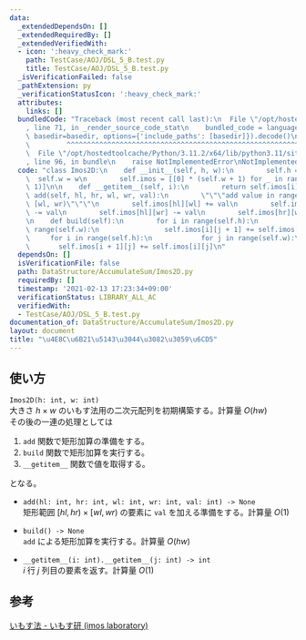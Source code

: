 ```yaml
---
data:
  _extendedDependsOn: []
  _extendedRequiredBy: []
  _extendedVerifiedWith:
  - icon: ':heavy_check_mark:'
    path: TestCase/AOJ/DSL_5_B.test.py
    title: TestCase/AOJ/DSL_5_B.test.py
  _isVerificationFailed: false
  _pathExtension: py
  _verificationStatusIcon: ':heavy_check_mark:'
  attributes:
    links: []
  bundledCode: "Traceback (most recent call last):\n  File \"/opt/hostedtoolcache/Python/3.11.2/x64/lib/python3.11/site-packages/onlinejudge_verify/documentation/build.py\"\
    , line 71, in _render_source_code_stat\n    bundled_code = language.bundle(stat.path,\
    \ basedir=basedir, options={'include_paths': [basedir]}).decode()\n          \
    \         ^^^^^^^^^^^^^^^^^^^^^^^^^^^^^^^^^^^^^^^^^^^^^^^^^^^^^^^^^^^^^^^^^^^^^^^^^^^^^^^^^\n\
    \  File \"/opt/hostedtoolcache/Python/3.11.2/x64/lib/python3.11/site-packages/onlinejudge_verify/languages/python.py\"\
    , line 96, in bundle\n    raise NotImplementedError\nNotImplementedError\n"
  code: "class Imos2D:\n    def __init__(self, h, w):\n        self.h = h\n      \
    \  self.w = w\n        self.imos = [[0] * (self.w + 1) for _ in range(self.h +\
    \ 1)]\n\n    def __getitem__(self, i):\n        return self.imos[i]\n\n    def\
    \ add(self, hl, hr, wl, wr, val):\n        \"\"\"add value in range [hl, hr) *\
    \ [wl, wr)\"\"\"\n        self.imos[hl][wl] += val\n        self.imos[hr][wl]\
    \ -= val\n        self.imos[hl][wr] -= val\n        self.imos[hr][wr] += val\n\
    \n    def build(self):\n        for i in range(self.h):\n            for j in\
    \ range(self.w):\n                self.imos[i][j + 1] += self.imos[i][j]\n   \
    \     for i in range(self.h):\n            for j in range(self.w):\n         \
    \       self.imos[i + 1][j] += self.imos[i][j]\n"
  dependsOn: []
  isVerificationFile: false
  path: DataStructure/AccumulateSum/Imos2D.py
  requiredBy: []
  timestamp: '2021-02-13 17:23:34+09:00'
  verificationStatus: LIBRARY_ALL_AC
  verifiedWith:
  - TestCase/AOJ/DSL_5_B.test.py
documentation_of: DataStructure/AccumulateSum/Imos2D.py
layout: document
title: "\u4E8C\u6B21\u5143\u3044\u3082\u3059\u6CD5"
---
```


## 使い方
`Imos2D(h: int, w: int)`  
大きさ $h × w$ のいもす法用の二次元配列を初期構築する。計算量 $O(hw)$  
その後の一連の処理としては

1. `add` 関数で矩形加算の準備をする。
2. `build` 関数で矩形加算を実行する。
3. `__getitem__` 関数で値を取得する。

となる。

- `add(hl: int, hr: int, wl: int, wr: int, val: int) -> None`  
矩形範囲 $\lbrack hl, hr) × \lbrack wl, wr)$ の要素に `val` を加える準備をする。計算量 $O(1)$

- `build() -> None`  
`add` による矩形加算を実行する。計算量 $O(hw)$

- `__getitem__(i: int).__getitem__(j: int) -> int`  
$i$ 行 $j$ 列目の要素を返す。計算量 $O(1)$

## 参考
[いもす法 - いもす研 (imos laboratory)](https://imoz.jp/algorithms/imos_method.html)
